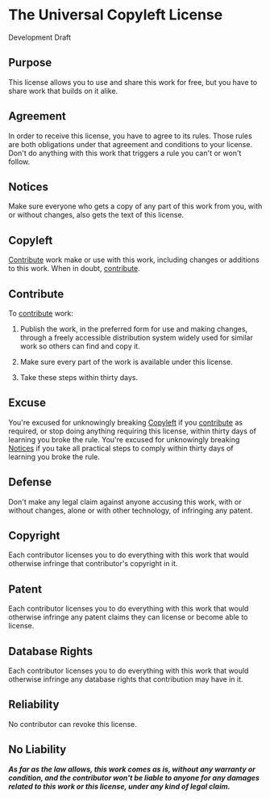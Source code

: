 # The Universal Copyleft License

Development Draft

## Purpose

This license allows you to use and share this work for free, but you have to share work that builds on it alike.

## Agreement

In order to receive this license, you have to agree to its rules.  Those rules are both obligations under that agreement and conditions to your license.  Don't do anything with this work that triggers a rule you can't or won't follow.

## Notices

Make sure everyone who gets a copy of any part of this work from you, with or without changes, also gets the text of this license.

## Copyleft

[Contribute](#contribute) work make or use with this work, including changes or additions to this work.  When in doubt, [contribute](#contribute).

## Contribute

To [contribute](#contribute) work:

1.  Publish the work, in the preferred form for use and making changes, through a freely accessible distribution system widely used for similar work so others can find and copy it.

2.  Make sure every part of the work is available under this license.

3.  Take these steps within thirty days.

## Excuse

You're excused for unknowingly breaking [Copyleft](#copyleft) if you [contribute](#contribute) as required, or stop doing anything requiring this license, within thirty days of learning you broke the rule.  You're excused for unknowingly breaking [Notices](#notices) if you take all practical steps to comply within thirty days of learning you broke the rule.

## Defense

Don't make any legal claim against anyone accusing this work, with or without changes, alone or with other technology, of infringing any patent.

## Copyright

Each contributor licenses you to do everything with this work that would otherwise infringe that contributor's copyright in it.

## Patent

Each contributor licenses you to do everything with this work that would otherwise infringe any patent claims they can license or become able to license.

## Database Rights

Each contributor licenses you to do everything with this work that would otherwise infringe any database rights that contribution may have in it.

## Reliability

No contributor can revoke this license.

## No Liability

***As far as the law allows, this work comes as is, without any warranty or condition, and the contributor won't be liable to anyone for any damages related to this work or this license, under any kind of legal claim.***
